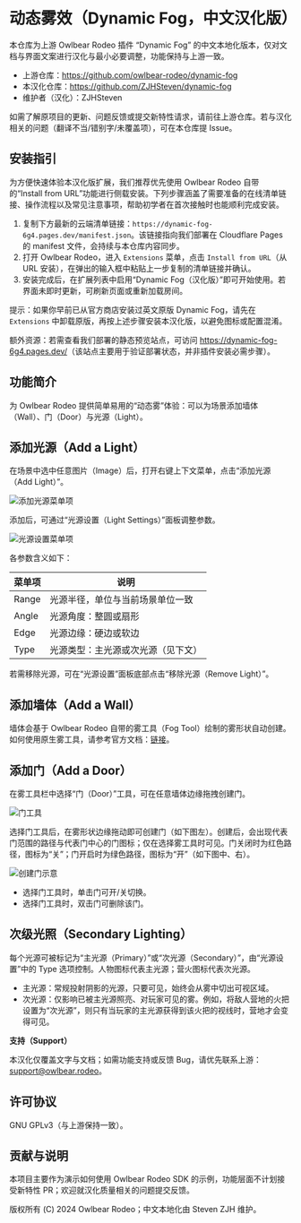 # 动态雾效（Dynamic Fog，中文汉化版）

本仓库为上游 Owlbear Rodeo 插件 “Dynamic Fog” 的中文本地化版本，仅对文档与界面文案进行汉化与最小必要调整，功能保持与上游一致。

- 上游仓库：<https://github.com/owlbear-rodeo/dynamic-fog>
- 本汉化仓库：<https://github.com/ZJHSteven/dynamic-fog>
- 维护者（汉化）：ZJHSteven

如需了解原项目的更新、问题反馈或提交新特性请求，请前往上游仓库。若与汉化相关的问题（翻译不当/错别字/未覆盖项），可在本仓库提 Issue。

## 安装指引

为方便快速体验本汉化版扩展，我们推荐优先使用 Owlbear Rodeo 自带的“Install from URL”功能进行侧载安装。下列步骤涵盖了需要准备的在线清单链接、操作流程以及常见注意事项，帮助初学者在首次接触时也能顺利完成安装。

1. 复制下方最新的云端清单链接：`https://dynamic-fog-6g4.pages.dev/manifest.json`。该链接指向我们部署在 Cloudflare Pages 的 manifest 文件，会持续与本仓库内容同步。
2. 打开 Owlbear Rodeo，进入 `Extensions` 菜单，点击 `Install from URL`（从 URL 安装），在弹出的输入框中粘贴上一步复制的清单链接并确认。
3. 安装完成后，在扩展列表中启用“Dynamic Fog（汉化版）”即可开始使用。若界面未即时更新，可刷新页面或重新加载房间。

提示：如果你早前已从官方商店安装过英文原版 Dynamic Fog，请先在 `Extensions` 中卸载原版，再按上述步骤安装本汉化版，以避免图标或配置混淆。

额外资源：若需查看我们部署的静态预览站点，可访问 <https://dynamic-fog-6g4.pages.dev/>（该站点主要用于验证部署状态，并非插件安装必需步骤）。

## 功能简介

为 Owlbear Rodeo 提供简单易用的“动态雾”体验：可以为场景添加墙体（Wall）、门（Door）与光源（Light）。

## 添加光源（Add a Light）

在场景中选中任意图片（Image）后，打开右键上下文菜单，点击“添加光源（Add Light）”。

![添加光源菜单项](https://raw.githubusercontent.com/ZJHSteven/dynamic-fog/main/docs/light.jpg)

添加后，可通过“光源设置（Light Settings）”面板调整参数。

![光源设置菜单项](https://raw.githubusercontent.com/ZJHSteven/dynamic-fog/main/docs/settings.jpg)

各参数含义如下：

| 菜单项 | 说明                               |
| ------ | ---------------------------------- |
| Range  | 光源半径，单位与当前场景单位一致   |
| Angle  | 光源角度：整圆或扇形               |
| Edge   | 光源边缘：硬边或软边               |
| Type   | 光源类型：主光源或次光源（见下文） |

若需移除光源，可在“光源设置”面板底部点击“移除光源（Remove Light）”。

## 添加墙体（Add a Wall）

墙体会基于 Owlbear Rodeo 自带的雾工具（Fog Tool）绘制的雾形状自动创建。如何使用原生雾工具，请参考官方文档：[链接](https://docs.owlbear.rodeo/docs/fog/)。

## 添加门（Add a Door）

在雾工具栏中选择“门（Door）”工具，可在任意墙体边缘拖拽创建门。

![门工具](https://raw.githubusercontent.com/ZJHSteven/dynamic-fog/main/docs/doorTool.jpg)

选择门工具后，在雾形状边缘拖动即可创建门（如下图左）。创建后，会出现代表门范围的路径与代表门中心的门图标；仅在选择雾工具时可见。门关闭时为红色路径，图标为“关”；门开启时为绿色路径，图标为“开”（如下图中、右）。

![创建门示意](https://raw.githubusercontent.com/ZJHSteven/dynamic-fog/main/docs/doors.jpg)

- 选择门工具时，单击门可开/关切换。
- 选择门工具时，双击门可删除该门。

## 次级光照（Secondary Lighting）

每个光源可被标记为“主光源（Primary）”或“次光源（Secondary）”，由“光源设置”中的 Type 选项控制。人物图标代表主光源；营火图标代表次光源。

- 主光源：常规投射阴影的光源，只要可见，始终会从雾中切出可视区域。
- 次光源：仅影响已被主光源照亮、对玩家可见的雾。例如，将敌人营地的火把设置为“次光源”，则只有当玩家的主光源获得到该火把的视线时，营地才会变得可见。

**支持（Support）**

本汉化仅覆盖文字与文档；如需功能支持或反馈 Bug，请优先联系上游：<support@owlbear.rodeo>。


## 许可协议

GNU GPLv3（与上游保持一致）。

## 贡献与说明

本项目主要作为演示如何使用 Owlbear Rodeo SDK 的示例，功能层面不计划接受新特性 PR；欢迎就汉化质量相关的问题提交反馈。

版权所有 (C) 2024 Owlbear Rodeo；中文本地化由 Steven ZJH 维护。
